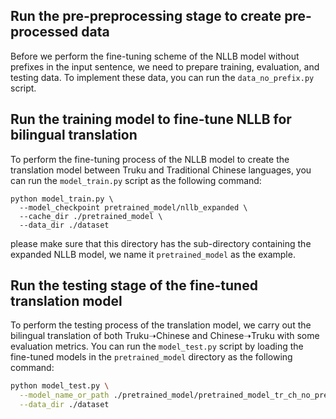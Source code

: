 ## Run the pre-preprocessing stage to create pre-processed data
Before we perform the fine-tuning scheme of the NLLB model without prefixes in the input sentence, we need to prepare training, evaluation, and testing data. To implement these data, you can run the `data_no_prefix.py` script.

## Run the training model to fine-tune NLLB for bilingual translation
To perform the fine-tuning process of the NLLB model to create the translation model between Truku and Traditional Chinese languages, you can run the `model_train.py` script as the following command:
```bashmodel_train
python model_train.py \
  --model_checkpoint pretrained_model/nllb_expanded \
  --cache_dir ./pretrained_model \
  --data_dir ./dataset
```
please make sure that this directory has the sub-directory containing the expanded NLLB model, we name it `pretrained_model` as the example.
## Run the testing stage of the fine-tuned translation model
To perform the testing process of the translation model, we carry out the bilingual translation of both Truku➝Chinese and Chinese➝Truku with some evaluation metrics. You can run the `model_test.py` script by loading the fine-tuned models in the `pretrained_model` directory as the following command:
```bash
python model_test.py \
  --model_name_or_path ./pretrained_model/pretrained_model_tr_ch_no_prefix \
  --data_dir ./dataset
```
